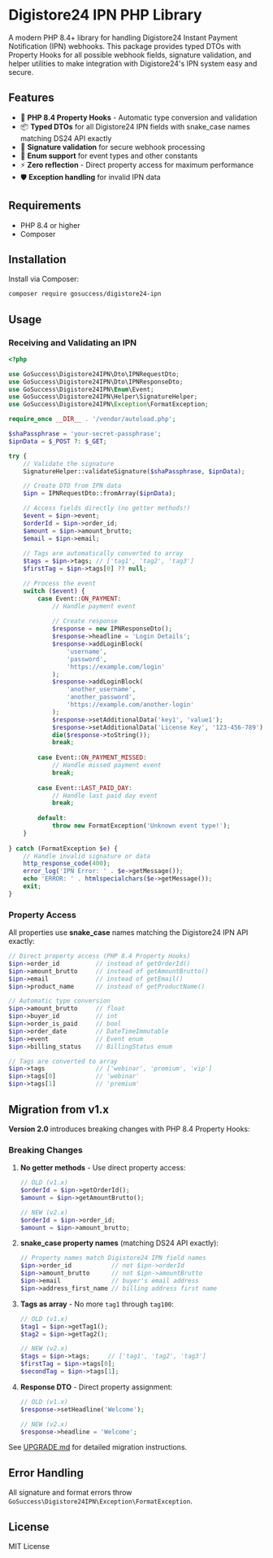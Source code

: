 # Digistore24 IPN PHP Library

A modern PHP 8.4+ library for handling Digistore24 Instant Payment Notification (IPN) webhooks. This package provides typed DTOs with Property Hooks for all possible webhook fields, signature validation, and helper utilities to make integration with Digistore24's IPN system easy and secure.

## Features
- 🚀 **PHP 8.4 Property Hooks** - Automatic type conversion and validation
- 📦 **Typed DTOs** for all Digistore24 IPN fields with snake_case names matching DS24 API exactly
- 🔐 **Signature validation** for secure webhook processing
- 🎯 **Enum support** for event types and other constants
- ⚡ **Zero reflection** - Direct property access for maximum performance
- 🛡️ **Exception handling** for invalid IPN data

## Requirements

- PHP 8.4 or higher
- Composer

## Installation

Install via Composer:

```bash
composer require gosuccess/digistore24-ipn
```

## Usage

### Receiving and Validating an IPN

```php
<?php

use GoSuccess\Digistore24IPN\Dto\IPNRequestDto;
use GoSuccess\Digistore24IPN\Dto\IPNResponseDto;
use GoSuccess\Digistore24IPN\Enum\Event;
use GoSuccess\Digistore24IPN\Helper\SignatureHelper;
use GoSuccess\Digistore24IPN\Exception\FormatException;

require_once __DIR__ . '/vendor/autoload.php';

$shaPassphrase = 'your-secret-passphrase';
$ipnData = $_POST ?: $_GET;

try {
    // Validate the signature
    SignatureHelper::validateSignature($shaPassphrase, $ipnData);

    // Create DTO from IPN data
    $ipn = IPNRequestDto::fromArray($ipnData);

    // Access fields directly (no getter methods!)
    $event = $ipn->event;
    $orderId = $ipn->order_id;
    $amount = $ipn->amount_brutto;
    $email = $ipn->email;
    
    // Tags are automatically converted to array
    $tags = $ipn->tags; // ['tag1', 'tag2', 'tag3']
    $firstTag = $ipn->tags[0] ?? null;

    // Process the event
    switch ($event) {
        case Event::ON_PAYMENT:
            // Handle payment event
            
            // Create response
            $response = new IPNResponseDto();
            $response->headline = 'Login Details';
            $response->addLoginBlock(
                'username',
                'password',
                'https://example.com/login'
            );
            $response->addLoginBlock(
                'another_username',
                'another_password',
                'https://example.com/another-login'
            );
            $response->setAdditionalData('key1', 'value1');
            $response->setAdditionalData('License Key', '123-456-789');
            die($response->toString());
            break;
            
        case Event::ON_PAYMENT_MISSED:
            // Handle missed payment event
            break;
            
        case Event::LAST_PAID_DAY:
            // Handle last paid day event
            break;
            
        default:
            throw new FormatException('Unknown event type!');
    }
    
} catch (FormatException $e) {
    // Handle invalid signature or data
    http_response_code(400);
    error_log('IPN Error: ' . $e->getMessage());
    echo 'ERROR: ' . htmlspecialchars($e->getMessage());
    exit;
}
```

### Property Access

All properties use **snake_case** names matching the Digistore24 IPN API exactly:

```php
// Direct property access (PHP 8.4 Property Hooks)
$ipn->order_id          // instead of getOrderId()
$ipn->amount_brutto     // instead of getAmountBrutto()
$ipn->email             // instead of getEmail()
$ipn->product_name      // instead of getProductName()

// Automatic type conversion
$ipn->amount_brutto     // float
$ipn->buyer_id          // int
$ipn->order_is_paid     // bool
$ipn->order_date        // DateTimeImmutable
$ipn->event             // Event enum
$ipn->billing_status    // BillingStatus enum

// Tags are converted to array
$ipn->tags              // ['webinar', 'premium', 'vip']
$ipn->tags[0]           // 'webinar'
$ipn->tags[1]           // 'premium'
```

## Migration from v1.x

**Version 2.0** introduces breaking changes with PHP 8.4 Property Hooks:

### Breaking Changes

1. **No getter methods** - Use direct property access:
   ```php
   // OLD (v1.x)
   $orderId = $ipn->getOrderId();
   $amount = $ipn->getAmountBrutto();
   
   // NEW (v2.x)
   $orderId = $ipn->order_id;
   $amount = $ipn->amount_brutto;
   ```

2. **snake_case property names** (matching DS24 API exactly):
   ```php
   // Property names match Digistore24 IPN field names
   $ipn->order_id           // not $ipn->orderId
   $ipn->amount_brutto      // not $ipn->amountBrutto
   $ipn->email              // buyer's email address
   $ipn->address_first_name // billing address first name
   ```

3. **Tags as array** - No more `tag1` through `tag100`:
   ```php
   // OLD (v1.x)
   $tag1 = $ipn->getTag1();
   $tag2 = $ipn->getTag2();
   
   // NEW (v2.x)
   $tags = $ipn->tags;     // ['tag1', 'tag2', 'tag3']
   $firstTag = $ipn->tags[0];
   $secondTag = $ipn->tags[1];
   ```

4. **Response DTO** - Direct property assignment:
   ```php
   // OLD (v1.x)
   $response->setHeadline('Welcome');
   
   // NEW (v2.x)
   $response->headline = 'Welcome';
   ```

See [UPGRADE.md](docs/UPGRADE.md) for detailed migration instructions.

## Error Handling

All signature and format errors throw `GoSuccess\Digistore24IPN\Exception\FormatException`.

## License

MIT License
